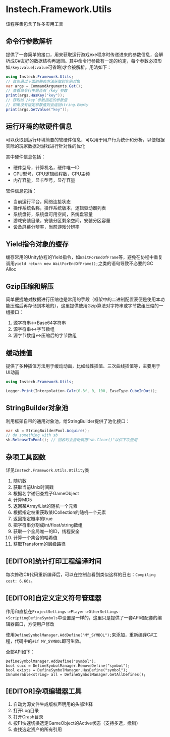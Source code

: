 # Instech.Framework.Utils

该程序集包含了许多实用工具

## 命令行参数解析

提供了一套简单的接口，用来获取运行游戏exe程序时传递进来的参数信息，会解析成C#友好的数据结构再返回。其中命令行参数有一定的约定，每个参数必须形如`/key:value`(`:value`可省略)才会被解析。用法如下：

```csharp
using Instech.Framework.Utils;
// 首先通过下面的静态方法获取到实例对象
var args = CommandArguments.Get();
// 查看命令行中是否有`/key`参数
print(args.HasKey("key"));
// 获取给`/key`参数指定的参数值
// 如果没有指定参数值则会返回string.Empty
print(args.GetValue("key"));
```

## 运行环境的软硬件信息

可以获取到运行环境简要的软硬件信息，可以用于用户行为统计和分析，以便根据实际的玩家数据对游戏进行针对性的优化

其中硬件信息包括：

* 硬件型号，计算机名，硬件唯一ID
* CPU型号，CPU逻辑线程数，CPU主频
* 内存容量，显卡型号，显存容量

软件信息包括：

* 当前运行平台，网络连接状态
* 操作系统名称，操作系统版本，逻辑驱动器列表
* 系统盘符，系统盘可用空间，系统盘容量
* 游戏安装目录，安装分区剩余空间，安装分区容量
* 设备屏幕分辨率，当前游戏分辨率

## Yield指令对象的缓存

缓存常用的Unity协程的Yield指令，如`WaitForEndOfFrame`等，避免在协程中重复调用`yield return new WaitForEndOfFrame();`之类的语句导致不必要的GC Alloc

## Gzip压缩和解压

简单便捷地对数据进行压缩也是常用的手段（框架中的二进制配置表便是使用本功能压缩后再存储到本地的），这里提供使用Gzip算法对字符串或字节数组压缩的一组接口：

1. 源字符串<->Base64字符串
2. 源字符串<->字节数组
3. 源字节数组<->压缩后的字节数组

## 缓动插值

提供了多种插值方法用于缓动动画，比如线性插值、三次曲线插值等，主要用于UI动画

```csharp
using Instech.Framework.Utils;

Logger.Print(Interpolation.Calc(0.3f, 0, 100, EaseType.CubeInOut));
```

## StringBuilder对象池

利用框架自带的通用对象池，给StringBuilder提供了池化接口：

```csharp
var sb = StringBuilderPool.Acquire();
// do something with sb
sb.ReleaseToPool(); // 回收时会自动调用"sb.Clear()"以供下次使用
```

## 杂项工具函数

详见`Instech.Framework.Utils.Utility`类

1. 随机数
2. 获取当前Unix时间戳
3. 根据名字递归查找子GameObject
4. 计算MD5
5. 返回某Array/List的随机一个元素
6. 根据指定权重获取某ICollection的随机一个元素
7. 返回指定概率的true
8. 把字符串分割成int/float/string数组
9. 获取一个全局唯一的ID，线程安全
10. 计算一个集合的哈希值
11. 获取Transform的层级路径

## [EDITOR]统计打印工程编译时间

每次修改C#代码重新编译后，可以在控制台看到类似这样的日志：`Compiling cost: 6.66s`。

## [EDITOR]自定义定义符号管理器

作用和直接在`ProjectSettings->Player->OtherSettings->ScriptingDefineSymbols`中设置是一样的，这里只是提供了一套API和配套的编辑器窗口，方便用户修改

使用`DefineSymbolManager.AddDefine("MY_SYMBOL");`来添加，重新编译C#工程，代码中的`#if MY_SYMBOL`即可生效。

全部API如下：

```charp
DefineSymbolManager.AddDefine("symbol");
bool succ = DefineSymbolManager.RemoveDefine("symbol");
bool exists = DefineSymbolManager.HasDefine("symbol");
IEnumerable<string> all = DefineSymbolManager.GetAllDefines();
```

## [EDITOR]杂项编辑器工具

1. 自动为源文件生成版权声明用的头部注释
2. 打开Log目录
3. 打开Crash目录
4. 按F1快速切换选定GameObject的Active状态（支持多选，撤销）
5. 查找选定资产的所有引用
